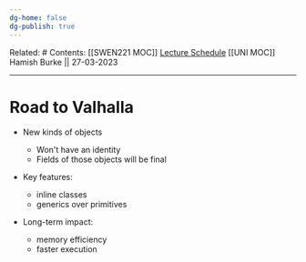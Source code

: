 ```yaml
---
dg-home: false
dg-publish: true
---
```

Related: #
Contents: [[SWEN221 MOC]]
[Lecture Schedule](https://ecs.wgtn.ac.nz/Courses/SWEN221_2023T1/LectureSchedule)
[[UNI MOC]]
Hamish Burke || 27-03-2023
***

# Road to Valhalla

- New kinds of objects
	- Won't have an identity
	- Fields of those objects will be final

- Key features:
	- inline classes 
	- generics over primitives
- Long-term impact: 
	- memory efficiency
	- faster execution



